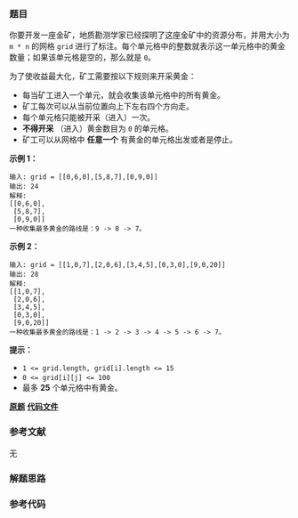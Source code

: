 ### 题目
你要开发一座金矿，地质勘测学家已经探明了这座金矿中的资源分布，并用大小为 `m * n` 的网格 `grid`
进行了标注。每个单元格中的整数就表示这一单元格中的黄金数量；如果该单元格是空的，那么就是 `0`。

为了使收益最大化，矿工需要按以下规则来开采黄金：

  * 每当矿工进入一个单元，就会收集该单元格中的所有黄金。
  * 矿工每次可以从当前位置向上下左右四个方向走。
  * 每个单元格只能被开采（进入）一次。
  * **不得开采** （进入）黄金数目为 `0` 的单元格。
  * 矿工可以从网格中 **任意一个** 有黄金的单元格出发或者是停止。



**示例 1：**

    
    
    输入: grid = [[0,6,0],[5,8,7],[0,9,0]]
    输出: 24
    解释:
    [[0,6,0],
     [5,8,7],
     [0,9,0]]
    一种收集最多黄金的路线是：9 -> 8 -> 7。
    

**示例 2：**

    
    
    输入: grid = [[1,0,7],[2,0,6],[3,4,5],[0,3,0],[9,0,20]]
    输出: 28
    解释:
    [[1,0,7],
     [2,0,6],
     [3,4,5],
     [0,3,0],
     [9,0,20]]
    一种收集最多黄金的路线是：1 -> 2 -> 3 -> 4 -> 5 -> 6 -> 7。
    



**提示：**

  * `1 <= grid.length, grid[i].length <= 15`
  * `0 <= grid[i][j] <= 100`
  * 最多 **25** 个单元格中有黄金。

 **[原题](https://leetcode-cn.com/problems/path-with-maximum-gold/)**    **[代码文件]()**


### 参考文献
无

### 解题思路




### 参考代码

```go


```




